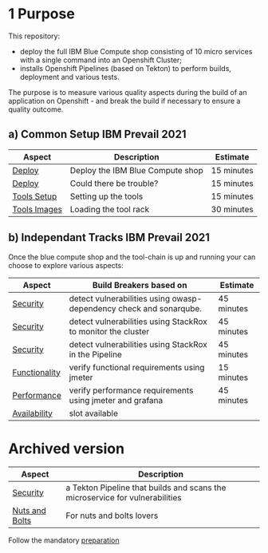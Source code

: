 # 1 Purpose

This repository:
- deploy the full IBM Blue Compute shop consisting of 10 micro services with a single command into an Openshift Cluster;
- installs Openshift Pipelines (based on Tekton) to perform builds, deployment and various tests.

The purpose is to measure various quality aspects during the build of an application on Openshift - and break the build if necessary to ensure a quality outcome.


## a) Common Setup IBM Prevail 2021

| Aspect | Description | Estimate |
| --- | --- | --- |
| [Deploy](aspects/functionality/DEPLOY-FULL-BC.MD) | Deploy the IBM Blue Compute shop | 15 minutes |
| [Deploy](aspects/security/TROUBLE.MD) | Could there be trouble? | 15 minutes |
| [Tools Setup](aspects/nuts-and-bolts/MINI-SETUP.MD) | Setting up the tools | 15 minutes |
| [Tools Images](aspects/nuts-and-bolts/SCAN.MD) | Loading the tool rack | 30 minutes |

## b) Independant Tracks IBM Prevail 2021

Once the blue compute shop and the tool-chain is up and running your can choose to explore various aspects:

| Aspect | Build Breakers based on | Estimate |
| --- | --- | --- |
| [Security](aspects/security/README-V2.MD) | detect vulnerabilities using owasp-dependency check and sonarqube.| 45 minutes |
| [Security](aspects/security/MONITOR.MD) | detect vulnerabilities using StackRox to monitor the cluster  | 45 minutes |
| [Security](aspects/security/README-V3.MD) | detect vulnerabilities using StackRox in the Pipeline  | 45 minutes |
| [Functionality](aspects/functionality/README.MD) | verify functional requirements using jmeter| 15 minutes |
| [Performance](aspects/performance/README-V2.MD) | verify performance requirements using jmeter and grafana| 45 minutes |
| [Availability](aspects/availability/README.MD) | slot available |

# Archived version

| Aspect | Description |
| --- | --- |
| [Security](aspects/security/README.MD) | a Tekton Pipeline that builds and scans the microservice for vulnerabilities |
| [Nuts and Bolts](aspects/nuts-and-bolts/README.MD) | For nuts and bolts lovers |

Follow the mandatory [preparation](aspects/general/README.MD)




